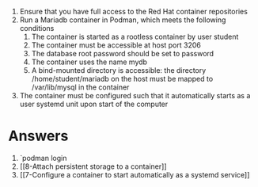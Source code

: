 1. Ensure that you have full access to the Red Hat container repositories 
2. Run a Mariadb container in Podman, which meets the following conditions 
	1. The container is started as a rootless container by user student 
	2. The container must be accessible at host port 3206 
	3. The database root password should be set to password 
	4. The container uses the name mydb 
	5. A bind-mounted directory is accessible: the directory /home/student/mariadb on the host must be mapped to /var/lib/mysql in the container 
3. The container must be configured such that it automatically starts as a user systemd unit upon start of the computer









# Answers 
1. `podman login
2. [[8-Attach persistent storage to a container]]
3. [[7-Configure a container to start automatically as a systemd service]]





